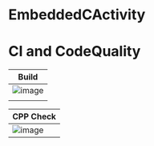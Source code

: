 # EmbeddedCActivity
# CI and CodeQuality

|                                  Build                                                                         |                                      
|----------------------------------------------------------------------------------------------------------------|
|![image](https://user-images.githubusercontent.com/67336902/115953189-951d1f80-a507-11eb-96a5-cbe1deff0511.png) |
|                                                                                                                |

|                                 CPP Check                                                                        |
|------------------------------------------------------------------------------------------------------------------|
|![image](https://user-images.githubusercontent.com/67336902/115953229-d8778e00-a507-11eb-923a-b9739090d1c1.png)   |
